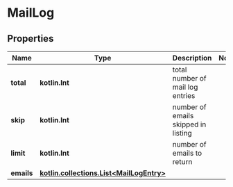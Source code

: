 
# MailLog

## Properties
Name | Type | Description | Notes
------------ | ------------- | ------------- | -------------
**total** | **kotlin.Int** | total number of mail log entries | 
**skip** | **kotlin.Int** | number of emails skipped in listing | 
**limit** | **kotlin.Int** | number of emails to return | 
**emails** | [**kotlin.collections.List&lt;MailLogEntry&gt;**](MailLogEntry.md) |  | 



